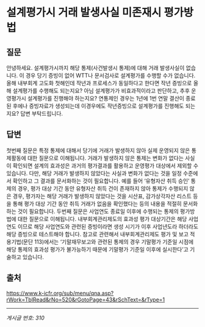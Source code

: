 # 설계평가시 거래 발생사실 미존재시 평가방법

## 질문
안녕하세요.
설계평가시까지 해당 통제(사건발생시 통제)에 대해 거래 발생사실이 없습니다.
이 경우 당기 증빙이 없어 WTT나 문서검사로 설계평가를 수행할 수가 없습니다.
올해 내부회계 고도화 첫해인데 작년과 프로세스가 동일하다고 한다면 작년 증빙으로 올해 설계평가를 수행해도 되는지요?
아님 설계평가가 비효과적이라고 판단하고, 추후 운영평가시 설계평가를 진행해야 하는지요?
연통제인 경우는 1년에 1번 연말 결산이 종료된 후에나 증빙자료가 생성되는데 이경우에도 작년증빙으로 설계평가를 진행해도 되는지요?
답변 부탁드립니다.

## 답변
첫번째 질문은 특정 통제에 대해서 당기에 거래가 발생하지 않아 실제 운영되지 않은 통제활동에 대한 질문으로 이해됩니다. 거래가 발생하지 않은 통제는 변화가 없다는 사실이 확인되면 설계의 효과성은 과거의 평가결과를 활용하고 운영평가 대상에서 제외할 수 있습니다.
다만, 해당 거래가 발생하지 않았다는 사실과 변화가 없다는 것을 일정 수준에서 확인하고 그 결과를 문서화하는 것이 필요합니다. 예를 들어 ‘유형자산 취득 승인’ 통제의 경우, 평가 대상 기간 동안 유형자산 취득 건이 존재하지 않아 통제가 수행되지 않은 경우, 평가자는 해당 거래가 발생하지 않았다는 것을 시산표, 감가상각자산 리스트 등을 통해 평가 대상 기간 동안 취득 거래가 없음을 확인했다는 등의 내용을 적절히 문서화하는 것이 필요합니다.
두번째 질문은 사업연도 종료일 이후에 수행되는 통제의 평가방법에 대한 질문으로 이해됩니다. 내부회계관리제도의 효과성 평가 대상기간은 해당 사업연도 이므로 해당 사업연도와 관련된 증빙이라면 생성 시기가 이후 사업년도라 하더라도 해당 증빙으로 테스트해야 합니다. 참고로 관련해서 내부회계관리제도 평가 및 보고 적용기법(문단 113)에서는 ‘기말재무보고와 관련된 통제의 경우 기말평가 기준일 시점에 해당 통제의 효과성 평가가 불가능하기 때문에 기말평가 기준일 이후에 실시한다’고 기술하고 있습니다.

## 출처
https://www.k-icfr.org/sub/menu/qna.asp?rWork=TblRead&rNo=520&rGotoPage=43&rSchText=&rType=1

---
*게시글 번호: 310*
